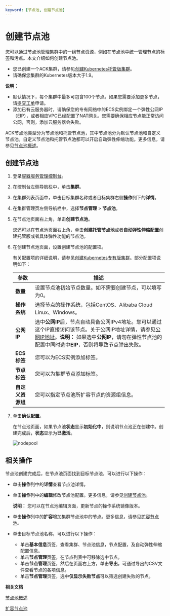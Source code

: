 ```yaml
---
keyword: [节点池, 创建节点池]
---
```


# 创建节点池

您可以通过节点池管理集群中的一组节点资源，例如在节点池中统一管理节点的标签和污点。本文介绍如何创建节点池。

-   您已创建一个ACK集群，请参见[创建Kubernetes托管版集群](/intl.zh-CN/Kubernetes集群用户指南/集群/创建集群/创建Kubernetes托管版集群.md)。
-   请确保您集群的Kubernetes版本大于1.9。

**说明：**

-   默认情况下，每个集群中最多可包含100个节点。如果您需要添加更多节点，请[提交工单](https://workorder-intl.console.aliyun.com/console.htm)申请。
-   添加已有云服务器时，请确保您的专有网络中的ECS实例绑定一个弹性公网IP（EIP），或者相应VPC已经配置了NAT网关。您需要确保相应节点能正常访问公网，否则，添加云服务器会失败。

ACK节点池类型分为节点池和托管节点池，其中节点池分为默认节点池和自定义节点池。自定义节点池和托管节点池都可以开启自动弹性伸缩功能。更多信息，请参见[节点池概述](/intl.zh-CN/Kubernetes集群用户指南/节点与节点池/节点池/节点池概述.md)。

## 创建节点池

1.  登录[容器服务管理控制台](https://cs.console.aliyun.com)。

2.  在控制台左侧导航栏中，单击**集群**。

3.  在集群列表页面中，单击目标集群名称或者目标集群右侧**操作**列下的**详情**。

4.  在集群管理页左侧导航栏中，选择**节点管理** \> **节点池**。

5.  在节点池页面右上角，单击**创建节点池**。

    您还可以在节点池页面右上角，单击**创建托管节点池**或者**自动弹性伸缩配置**创建托管版或者具体弹性功能的节点池。

6.  在创建节点池页面，设置创建节点池的配置项。

    有关配置项的详细说明，请参见[创建Kubernetes专有版集群](/intl.zh-CN/Kubernetes集群用户指南/集群/创建集群/创建Kubernetes专有版集群.md)。部分配置项说明如下：

    |参数|描述|
    |--|--|
    |**数量**|设置节点池初始节点数量。如不需要创建节点，可以填写为0。|
    |**操作系统**|选择节点的操作系统，包括CentOS、Alibaba Cloud Linux、Windows。|
    |**公网IP**|选中**公网IP**后，节点自动具备公网IPv4地址。您可以通过这个IP直接访问该节点。关于公网IP地址详情，请参见[公网IP地址](/intl.zh-CN/网络/实例IP地址介绍/专有网络的IP.md)。**说明：** 如果选中**公网IP**，请勿在弹性节点池的配置中同时选中**EIP**，否则将导致节点弹出失败。 |
    |**ECS标签**|您可以为ECS实例添加标签。|
    |**节点标签**|您可以为集群节点添加标签。|
    |**自定义资源组**|您可以指定节点池所扩容节点的资源组信息。|

7.  单击**确认配置**。

    在节点池页面，如果节点池**状态**显示**初始化中**，则说明节点池正在创建中。创建完成后，**状态**显示为**已激活**。

    ![nodepool](https://static-aliyun-doc.oss-accelerate.aliyuncs.com/assets/img/zh-CN/9106659951/p95881.png)


## 相关操作

节点池创建完成后，在节点池页面找到目标节点池，可以进行以下操作：

-   单击**操作**列中的**详情**查看节点池详情。
-   单击**操作**列中的**编辑**修改节点池配置。更多信息，请参见[创建节点池](#section_eq0_lmv_4a7)。

    **说明：** 您可以在节点池编辑页面，更新节点的操作系统镜像版本。

-   单击**操作**列中的**扩容**增加集群节点池中的节点。更多信息，请参见[扩容节点池](/intl.zh-CN/Kubernetes集群用户指南/节点与节点池/节点池/扩容节点池.md)。
-   单击目标节点池名称，可以进行以下操作：
    -   单击**基本信息**页签，查看集群、节点池信息，节点配置，及自动弹性伸缩配置信息。
    -   单击**节点管理**页签，在节点列表中可移除选中节点。
    -   单击**节点管理**页签，然后在页面右上方，单击**导出**，可通过导出的CSV文件查看节点的各项信息。
    -   单击**节点管理**页签，选中**仅显示失败节点**可以筛选创建失败的节点。

**相关文档**  


[节点池概述](/intl.zh-CN/Kubernetes集群用户指南/节点与节点池/节点池/节点池概述.md)

[扩容节点池](/intl.zh-CN/Kubernetes集群用户指南/节点与节点池/节点池/扩容节点池.md)

